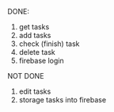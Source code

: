 
DONE:
1. get tasks
2. add tasks
3. check (finish) task
4. delete task
6. firebase login

NOT DONE
1. edit tasks
2. storage tasks into firebase

